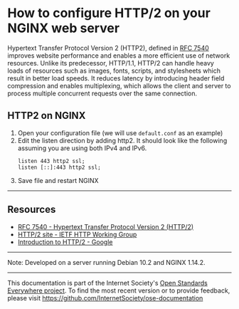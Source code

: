 # How to configure HTTP/2 on your NGINX web server

Hypertext Transfer Protocol Version 2 (HTTP2), defined in [RFC 7540](https://tools.ietf.org/html/rfc7540) improves website performance and enables a more efficient use of network resources. Unlike its predecessor, HTTP/1.1, HTTP/2 can handle heavy loads of resources such as images, fonts, scripts, and stylesheets which result in better load speeds.  It reduces latency by introducing header field compression and enables multiplexing, which allows the client and server to process multiple concurrent requests over the same connection.  

## HTTP2 on NGINX
1. Open your configuration file (we will use `default.conf` as an example)
2. Edit the listen direction by adding http2. It should look like the following assuming you are using both IPv4 and IPv6.
    ```    
    listen 443 http2 ssl;
    listen [::]:443 http2 ssl;
    ```   
3. Save file and restart NGINX

--------

## Resources

* [RFC 7540 - Hypertext Transfer Protocol Version 2 (HTTP/2)](https://tools.ietf.org/html/rfc7540)
* [HTTP/2 site - IETF HTTP Working Group](https://http2.github.io/)
* [Introduction to HTTP/2 - Google](https://developers.google.com/web/fundamentals/performance/http2)

-------

Note: Developed on a server running Debian 10.2 and NGINX 1.14.2.
 
--------

This documentation is part of the Internet Society's [Open Standards Everywhere project](https://www.internetsociety.org/ose/).
To find the most recent version or to provide feedback, please visit https://github.com/InternetSociety/ose-documentation